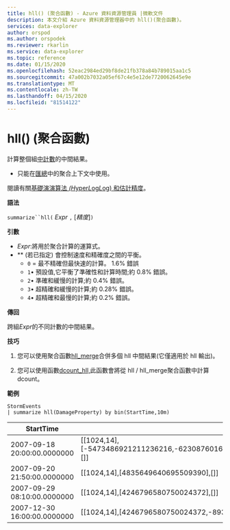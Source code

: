```yaml
---
title: hll() (聚合函數) - Azure 資料資源管理員 |微軟文件
description: 本文介紹 Azure 資料資源管理器中的 hll()(聚合函數)。
services: data-explorer
author: orspod
ms.author: orspodek
ms.reviewer: rkarlin
ms.service: data-explorer
ms.topic: reference
ms.date: 01/15/2020
ms.openlocfilehash: 52eac2984ed29bf8de21fb378a84b789015aa1c5
ms.sourcegitcommit: 47a002b7032a05ef67c4e5e12de7720062645e9e
ms.translationtype: MT
ms.contentlocale: zh-TW
ms.lasthandoff: 04/15/2020
ms.locfileid: "81514122"
---
```

# <a name="hll-aggregation-function"></a>hll() (聚合函數)

計算整個組[中計數](dcount-aggfunction.md)的中間結果。 

* 只能在[匯總](summarizeoperator.md)中的聚合上下文中使用。

閱讀有關[基礎演演算法 *(H*yper*L*og*L*og) 和估計精度](dcount-aggfunction.md#estimation-accuracy)。

**語法**

`summarize``hll(` *Expr* `,` [*精度*]`)`

**引數**

* *Expr*:將用於聚合計算的運算式。 
* ** (若已指定) 會控制速度和精確度之間的平衡。
    * `0` = 最不精確但最快速的計算。 1.6% 錯誤
    * `1`• 預設值,它平衡了準確性和計算時間;約 0.8% 錯誤。
    * `2`• 準確和緩慢的計算;約 0.4% 錯誤。
    * `3`• 超精確和緩慢的計算;約 0.28% 錯誤。
    * `4`• 超精確和最慢的計算;約 0.2% 錯誤。
    
**傳回**

跨組*Expr*的不同計數的中間結果。
 
**技巧**

1) 您可以使用聚合函數[hll_merge](hll-merge-aggfunction.md)合併多個 hll 中間結果(它僅適用於 hll 輸出)。

2) 您可以使用函數[dcount_hll,](dcount-hllfunction.md)此函數會將從 hll / hll_merge聚合函數中計算 dcount。

**範例**

```kusto
StormEvents
| summarize hll(DamageProperty) by bin(StartTime,10m)

```

|StartTime|hll_DamageProperty|
|---|---|
|2007-09-18 20:00:00.0000000|[[1024,14],[-5473486921211236216,-6230876016761372746,3953448761157777955,4246796580750024372],[]]|
|2007-09-20 21:50:00.0000000|[[1024,14],[4835649640695509390],[]]|
|2007-09-29 08:10:00.0000000|[[1024,14],[4246796580750024372],[]]|
|2007-12-30 16:00:00.0000000|[[1024,14],[4246796580750024372,-8936707700542868125],[]]|